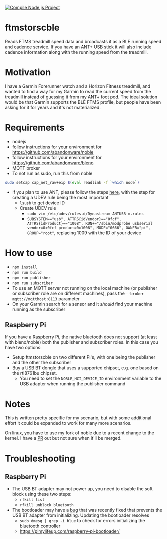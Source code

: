 [![Compile Node.js Project](https://github.com/sirfergy/ftmstorscble/actions/workflows/compile.yaml/badge.svg)](https://github.com/sirfergy/ftmstorscble/actions/workflows/compile.yaml)

# ftmstorscble
Reads FTMS treadmill speed data and broadcasts it as a BLE running speed and cadence service. If you have an ANT+ USB stick it will also include cadence information along with the running speed from the treadmill.

# Motivation
I have a Garmin Forerunner watch and a Horizon Fitness treadmill, and wanted to find a way for my Garmin to read the current speed from the treadmill instead of guessing it from my ANT+ foot pod. The ideal solution would be that Garmin supports the BLE FTMS profile, but people have been asking for it for years and it's not materialized.

# Requirements
- nodejs
- follow instructions for your environment for https://github.com/abandonware/noble
- follow instructions for your environment for https://github.com/abandonware/bleno
- MQTT broker
- To not run as sudo, run this from noble
```sh
sudo setcap cap_net_raw+eip $(eval readlink -f `which node`)
```

- If you plan to use ANT, please follow the steps [here](https://gallochri.com/2020/05/universal-treadmill-speed-sensor-for-zwift-with-ant-stick-and-raspberry-pi/), with the step for creating a UDEV rule being the most important
  - `lsusb` to get device ID
  - Create UDEV rule
    - `sudo vim /etc/udev/rules.d/Dynastream-ANTUSB-m.rules`
    - `SUBSYSTEM=="usb", ATTRS{idVendor}=="0fcf", ATTRS{idProduct}=="1008", RUN+="/sbin/modprobe usbserial vendor=0x0fcf product=0x1008", MODE="0666", OWNER="pi", GROUP="root"`, replacing 1009 with the ID of your device


# How to use
- `npm install`
- `npm run build`
- `npm run publisher`
- `npm run subscriber`
- To use an MQTT server not running on the local machine (or publisher or subscriber role are on different machines), pass the `--broker mqtt://mqtthost:8113` parameter
- On your Garmin search for a sensor and it _should_ find your machine running as the subscriber

## Raspberry Pi
If you have a Raspberry Pi, the native bluetooth does not support (at least with bleno/noble) both the publisher and subscriber roles. In this case you have two options:

- Setup ftmstorscble on two different Pi's, with one being the publisher and the other the subscriber
- Buy a USB BT dongle that uses a supported chipset, e.g. one based on the rtl8761bu chipset.  
   - You need to set the `NOBLE_HCI_DEVICE_ID` environment variable to the USB adapter when running the publisher command

# Notes
This is written pretty specific for my scenario, but with some additional effort it could be expanded to work for many more scenarios.

On linux, you have to use my fork of noble due to a recent change to the kernel. I have a [PR](https://github.com/abandonware/noble/pull/349) out but not sure when it'll be merged.

# Troubleshooting
## Raspberry Pi
- The USB BT adapter may not power up, you need to disable the soft block using these two steps:
  - `rfkill list`
  - `rfkill unblock bluetooth`
-  The bootloader may have a [bug](https://github.com/raspberrypi/linux/issues/6141) that was recently fixed that prevents the USB BT adapter from initializing. Updating the bootloader resolves
    - `sudo dmesg | grep -i blue` to check for errors initializing the bluetooth controller
    - https://pimylifeup.com/raspberry-pi-bootloader/